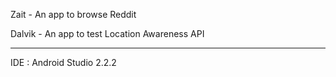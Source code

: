 Zait - An app to browse Reddit

Dalvik - An app to test Location Awareness API
_________________________________

IDE : Android Studio 2.2.2
 
